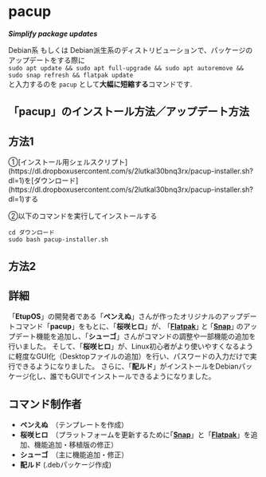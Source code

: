 # pacup
***Simplify package updates***

Debian系 もしくは Debian派生系のディストリビューションで、パッケージのアップデートをする際に  
`sudo apt update && sudo apt full-upgrade && sudo apt autoremove && sudo snap refresh && flatpak update`  
と入力するのを `pacup` として**大幅に短縮する**コマンドです.

## 「pacup」のインストール方法／アップデート方法
<h2>方法1</h2>
①[インストール用シェルスクリプト](https://dl.dropboxusercontent.com/s/2lutkal30bnq3rx/pacup-installer.sh?dl=1)を[ダウンロード](https://dl.dropboxusercontent.com/s/2lutkal30bnq3rx/pacup-installer.sh?dl=1)する

②以下のコマンドを実行してインストールする
```
cd ダウンロード
sudo bash pacup-installer.sh
```
<h2>方法2</h2>

## 詳細
「**EtupOS**」の開発者である「**ペンえぬ**」さんが作ったオリジナルのアップデートコマンド「**pacup**」をもとに、「**桜咲ヒロ**」が、 ｢[**Flatpak**](https://flatpak.org)｣ と ｢[**Snap**](https://snapcraft.io)｣ のアップデート機能を追加し、「**シューゴ**」さんがコマンドの調整や一部機能の追加を行いました。
そして、「**桜咲ヒロ**」が、Linux初心者がより使いやすくなるように軽度なGUI化（Desktopファイルの追加）を行い、パスワードの入力だけで実行できるようになりました。
さらに、「**配ルド**」がインストールをDebianパッケージ化し、誰でもGUIでインストールできるようになりました。

## コマンド制作者
- **ペンえぬ**　（テンプレートを作成）
- **桜咲ヒロ**　（プラットフォームを更新するために｢[**Snap**](https://snapcraft.io)」と「[**Flatpak**](https://flatpak.org)」を追加、機能追加・移植版の修正）
- **シューゴ**　（主に機能追加・修正）
- **配ルド** (.debパッケージ作成)
